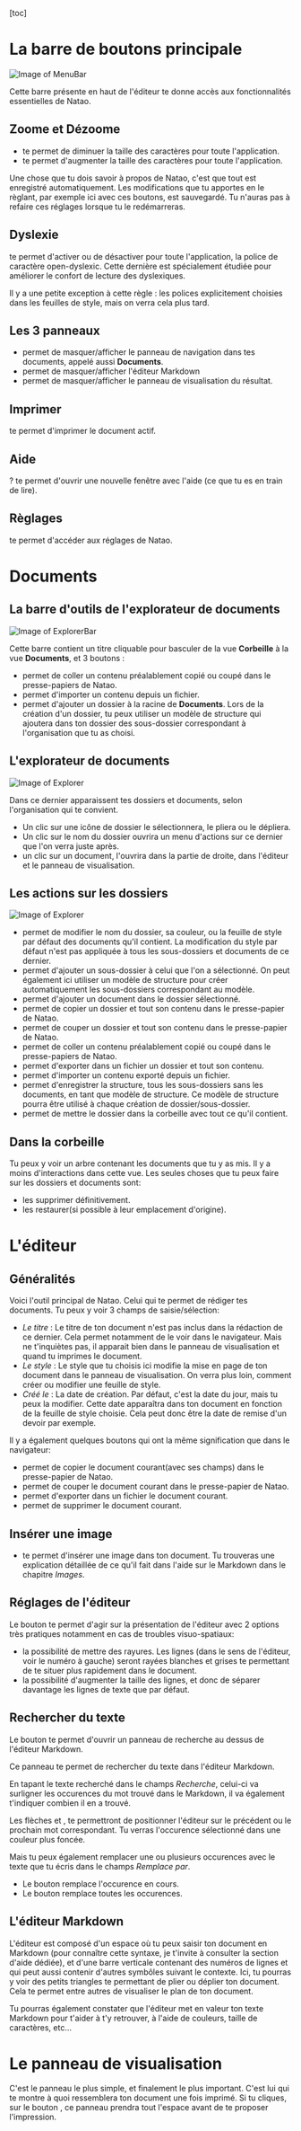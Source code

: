 [toc]

# La barre de boutons principale

![Image of MenuBar](./src/images/menuBar.png)

Cette barre présente en haut de l'éditeur te donne accès aux fonctionnalités essentielles de Natao.

## Zoome et Dézoome

 - <span class="typcn typcn-zoom-out-outline"></span> te permet de diminuer la taille des caractères pour toute l'application.
 - <span class="typcn typcn-zoom-in-outline"></span> te permet d'augmenter la taille des caractères pour toute l'application.

Une chose que tu dois savoir à propos de Natao, c'est que tout est enregistré automatiquement. Les modifications que tu apportes en le règlant, par exemple ici avec ces boutons, est sauvegardé.
Tu n'auras pas à refaire ces réglages lorsque tu le redémarreras.

## Dyslexie

<span class="typcn typcn-lightbulb"></span> te permet d'activer ou de désactiver pour toute l'application, la police de caractère open-dyslexic.
Cette dernière est spécialement étudiée pour améliorer le confort de lecture des dyslexiques.

Il y a une petite exception à cette règle : les polices explicitement choisies dans les feuilles de style, mais on verra cela plus tard.

## Les 3 panneaux

- <span class="typcn typcn-th-menu-outline"></span> permet de masquer/afficher le panneau de navigation dans tes documents, appelé aussi **Documents**.
- <span class="typcn typcn-edit"></span> permet de masquer/afficher l'éditeur Markdown
- <span class="typcn typcn-eye-outline"></span> permet de masquer/afficher le panneau de visualisation du résultat.

## Imprimer

<span class="typcn typcn-printer"></span> te permet d'imprimer le document actif.

## Aide

<span>?</span> te permet d'ouvrir une nouvelle fenêtre avec l'aide (ce que tu es en train de lire).

## Règlages

<span class="typcn typcn-cog-outline"></span> te permet d'accéder aux réglages de Natao.

# Documents

## La barre d'outils de l'explorateur de documents
![Image of ExplorerBar](./src/images/documents.png)

Cette barre contient un titre cliquable pour basculer de la vue **Corbeille** à la vue **Documents**, et 3 boutons :
- <span class="typcn typcn-book"></span> permet de coller un contenu préalablement copié ou coupé dans le presse-papiers de Natao.
- <span class="typcn typcn-download-outline"></span> permet d'importer un contenu depuis un fichier.
- <span class="typcn typcn-plus-outline"></span> permet d'ajouter un dossier à la racine de **Documents**. Lors de la création d'un dossier, tu peux utiliser un modèle de structure qui ajoutera dans ton dossier des sous-dossier correspondant à l'organisation que tu as choisi.

## L'explorateur de documents

![Image of Explorer](./src/images/explorer.png)

Dans ce dernier apparaissent tes dossiers et documents, selon l'organisation qui te convient.
- Un clic sur une icône de dossier le sélectionnera, le pliera ou le dépliera.
- Un clic sur le nom du dossier ouvrira un menu d'actions sur ce dernier que l'on verra juste après.
- un clic sur un document, l'ouvrira dans la partie de droite, dans l'éditeur et le panneau de visualisation.


## Les actions sur les dossiers

 ![Image of Explorer](./src/images/folderOptions.png)

- <span class="typcn typcn-edit"></span> permet de modifier le nom du dossier, sa couleur, ou la feuille de style par défaut des documents qu'il contient. La modification du style par défaut n'est pas appliquée  à tous les sous-dossiers et documents de ce dernier.
- <span class="typcn typcn-folder-add"></span> permet d'ajouter un sous-dossier à celui que l'on a sélectionné. On peut également ici utiliser un modèle de structure pour créer automatiquement les sous-dossiers correspondant au modèle.
- <span class="typcn typcn-document-add"></span> permet d'ajouter un document dans le dossier sélectionné.
- <span class="typcn typcn-tabs-outline"></span> permet de copier un dossier et tout son contenu dans le presse-papier de Natao.
- <span class="typcn typcn-scissors-outline"></span> permet de couper un dossier et tout son contenu dans le presse-papier de Natao.
- <span class="typcn typcn-book"></span> permet de coller un contenu préalablement copié ou coupé dans le presse-papiers de Natao.
- <span class="typcn typcn-export-outline"></span> permet d'exporter dans un fichier un dossier et tout son contenu.
- <span class="typcn typcn-download-outline"></span> permet d'importer un contenu exporté depuis un fichier.
- <span class="typcn typcn-flow-children"></span> permet d'enregistrer la structure, tous les sous-dossiers sans les documents, en tant que modèle de structure. Ce modèle de structure pourra être utilisé à chaque création de dossier/sous-dossier.
- <span class="typcn typcn-trash"></span> permet de mettre le dossier dans la corbeille avec tout ce qu'il contient.

## Dans la corbeille
Tu peux y voir un arbre contenant les documents que tu y as mis. Il y a moins d'interactions dans cette vue.
Les seules choses que tu peux faire sur les dossiers et documents sont:

- <span class="typcn typcn-trash"></span> les supprimer définitivement.
- <span class="typcn typcn-media-rewind-outline"></span> les restaurer(si possible à leur emplacement d'origine).



# L'éditeur

## Généralités
 Voici l'outil principal de Natao. Celui qui te permet de rédiger tes documents. Tu peux y voir 3 champs de saisie/sélection:
- *Le titre* : Le titre de ton document n'est pas inclus dans la rédaction de ce dernier. Cela permet notamment de le voir dans le navigateur. Mais ne t'inquiètes pas, il apparait bien dans le panneau de visualisation et quand tu imprimes le document.
- *Le style* :  Le style que tu choisis ici modifie la mise en page de ton document dans le panneau de visualisation. On verra plus loin, comment créer ou modifier une feuille de style.
- *Créé le* : La date de création. Par défaut, c'est la date du jour, mais tu peux la modifier. Cette date apparaîtra dans ton document en fonction de la feuille de style choisie. Cela peut donc être la date de remise d'un devoir par exemple.

 Il y a également quelques boutons qui ont la même signification que dans le navigateur:
- <span class="typcn typcn-tabs-outline"></span> permet de copier le document courant(avec ses champs) dans le presse-papier de Natao.
- <span class="typcn typcn-scissors-outline"></span> permet de couper le document courant dans le presse-papier de Natao.
- <span class="typcn typcn-export-outline"></span> permet d'exporter dans un fichier le document courant.
- <span class="typcn typcn-trash"></span> permet de supprimer le document courant.

## Insérer une image

- <span class="typcn typcn-image-outline"></span> te permet d'insérer une image dans ton document. Tu trouveras une explication détaillée de ce qu'il fait dans l'aide sur le Markdown dans le chapitre *Images*.

## Réglages de l'éditeur
Le bouton <span class="typcn typcn-cog"></span> te permet d'agir sur la présentation de l'éditeur avec 2 options très pratiques notamment en cas de troubles visuo-spatiaux:
- la possibilité de mettre des rayures. Les lignes (dans le sens de l'éditeur, voir le numéro à gauche) seront rayées blanches et grises te permettant de te situer plus rapidement dans le document.
- la possibilité d'augmenter la taille des lignes, et donc de séparer davantage les lignes de texte que par défaut.

## Rechercher du texte
Le bouton <span class="typcn typcn-zoom-outline"></span> te permet d'ouvrir un panneau de recherche au dessus de l'éditeur Markdown.

Ce panneau te permet de rechercher du texte dans l'éditeur Markdown.

En tapant le texte recherché dans le champs *Recherche*, celui-ci va surligner les occurences du mot trouvé dans le Markdown, il va également t'indiquer combien il en a trouvé.

Les flèches <span class="typcn typcn-arrow-left-outline"></span> et <span class="typcn typcn-arrow-right-outline"></span>, te permettront de positionner l'éditeur sur le précédent ou le prochain mot correspondant. Tu verras l'occurence sélectionné dans une couleur plus foncée.

Mais tu peux également remplacer une ou plusieurs occurences avec le texte que tu écris dans le champs *Remplace par*.

- Le bouton <span class="typcn typcn-arrow-repeat"></span> remplace l'occurence en cours.
- Le bouton <span class="typcn typcn-arrow-repeat-outline"></span> remplace toutes les occurences.


## L'éditeur Markdown

L'éditeur est composé d'un espace où tu peux saisir ton document en Markdown (pour connaître cette syntaxe, je t'invite à consulter la section d'aide dédiée), et d'une barre verticale contenant des numéros de lignes et qui peut aussi contenir d'autres symbôles suivant le contexte. Ici, tu pourras y voir des petits triangles te permettant de plier ou déplier ton document. Cela te permet entre autres de visualiser le plan de ton document.

Tu pourras également constater que l'éditeur met en valeur ton texte Markdown pour t'aider à t'y retrouver, à l'aide de couleurs, taille de caractères, etc...

# Le panneau de visualisation
C'est le panneau le plus simple, et finalement le plus important. C'est lui qui te montre à quoi ressemblera ton document une fois imprimé. Si tu cliques, sur le bouton <span class="typcn typcn-printer"></span>, ce panneau prendra tout l'espace avant de te proposer l'impression.
